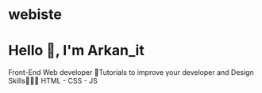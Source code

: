 # webiste
# Hello 👋, I'm Arkan_it
Front-End Web developer 🏅Tutorials to improve your developer and Design Skills🧑🏻‍💻 HTML - CSS - JS 
